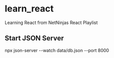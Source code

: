 # learn_react
Learning React from NetNinjas React Playlist

## Start JSON Server
npx json-server --watch data/db.json --port 8000
